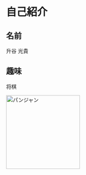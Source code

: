 # 自己紹介
## 名前
升谷 光貴
## 趣味
将棋

<img width="200px" alt="パンジャン" src="C:\Users\enPiT-P22\Downloads/war_panjandrum.png">

